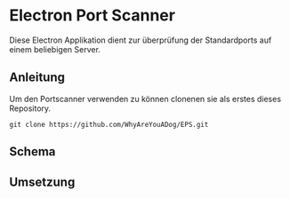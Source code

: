 # Electron Port Scanner

Diese Electron Applikation dient zur überprüfung der Standardports auf einem beliebigen Server.

## Anleitung 
Um den Portscanner verwenden zu können clonenen sie als erstes dieses Repository.

`git clone https://github.com/WhyAreYouADog/EPS.git`

## Schema

## Umsetzung 
